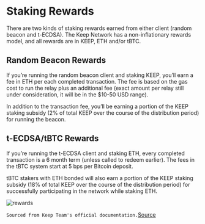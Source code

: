 # Staking Rewards
There are two kinds of staking rewards earned from either client (random beacon and t-ECDSA). The Keep Network has a non-inflationary rewards model, and all rewards are in KEEP, ETH and/or tBTC.
## Random Beacon Rewards
If you’re running the random beacon client and staking KEEP, you’ll earn a fee in ETH per each completed transaction. The fee is based on the gas cost to run the relay plus an additional fee (exact amount per relay still under consideration, it will be in the $10-50 USD range). 

In addition to the transaction fee, you’ll be earning a portion of the KEEP staking subsidy (2% of total KEEP over the course of the distribution period) for running the beacon.

## t-ECDSA/tBTC Rewards
If you’re running the t-ECDSA client and staking ETH, every completed transaction is a 6 month term (unless called to redeem earlier). The fees in the tBTC system start at 5 bps per Bitcoin deposit. 

tBTC stakers with ETH bonded will also earn a portion of the KEEP staking subsidy (18% of total KEEP over the course of the distribution period) for successfully participating in the network while staking ETH. 

![rewards](https://gblobscdn.gitbook.com/assets%2F-M4t9U27MS9PgmE2rbqs%2F-MA3QJJ3mu0M-ymV2hzF%2F-MA3QiC44-zkIrRpZHkY%2Fupdated-version.png?alt=media&token=adfea4a9-73ed-4c0c-88c5-c9e33d7659d0)


`Sourced from Keep Team's official documentation.`[Source](https://keep-network.gitbook.io/staking-documentation/)



